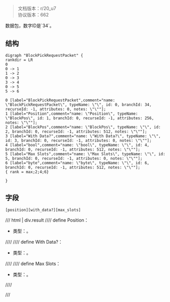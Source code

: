 # <!-- md:samp BlockPickRequestPacket -->

> 文档版本：r/20_u7<br/>协议版本：662

<!-- md:samp BlockPickRequestPacket -->数据包，数字ID是`34`。

## 结构

```viz
digraph "BlockPickRequestPacket" {
rankdir = LR
0
0 -> 1
1 -> 2
0 -> 3
3 -> 4
0 -> 5
5 -> 6

0 [label="BlockPickRequestPacket",comment="name: \"BlockPickRequestPacket\", typeName: \"\", id: 0, branchId: 34, recurseId: -1, attributes: 0, notes: \"\""];
1 [label="Position",comment="name: \"Position\", typeName: \"BlockPos\", id: 1, branchId: 0, recurseId: -1, attributes: 256, notes: \"\""];
2 [label="BlockPos",comment="name: \"BlockPos\", typeName: \"\", id: 2, branchId: 0, recurseId: -1, attributes: 512, notes: \"\""];
3 [label="With Data?",comment="name: \"With Data?\", typeName: \"\", id: 3, branchId: 0, recurseId: -1, attributes: 0, notes: \"\""];
4 [label="bool",comment="name: \"bool\", typeName: \"\", id: 4, branchId: 0, recurseId: -1, attributes: 512, notes: \"\""];
5 [label="Max Slots",comment="name: \"Max Slots\", typeName: \"\", id: 5, branchId: 0, recurseId: -1, attributes: 0, notes: \"\""];
6 [label="byte",comment="name: \"byte\", typeName: \"\", id: 6, branchId: 0, recurseId: -1, attributes: 512, notes: \"\""];
{ rank = max;2;4;6}

}

```

## 字段

```title='BlockPickRequestPacket'
[position][with_data?][max_slots]
```

/// html | div.result
//// define
Position：[<!-- md:samp BlockPos -->](../types/blockpos.md)

- 类型：<!-- md:samp BlockPos -->。


////
//// define
With Data?：<!-- md:samp bool -->

- 类型：<!-- md:samp bool -->。


////
//// define
Max Slots：<!-- md:samp byte -->

- 类型：<!-- md:samp byte -->。


////

///

